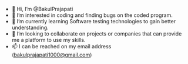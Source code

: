 - 👋 Hi, I’m @BakulPrajapati
- 👀 I’m interested in coding and finding bugs on the coded program.
- 🌱 I’m currently learning Software testing technologies to gain better understanding.
- 💞️ I’m looking to collaborate on projects or companies that can provide me a platform to use my skills.
- 📫 I can be reached on my email address (bakulprajapati1000@gmail.com)


